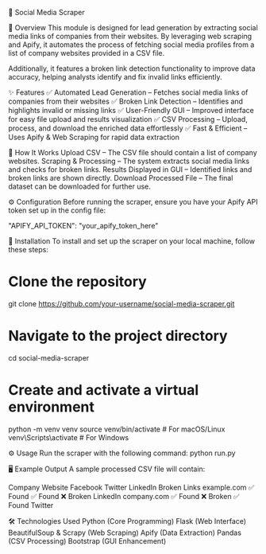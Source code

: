 📌 Social Media Scraper

📢 Overview
This module is designed for lead generation by extracting social media links of companies from their websites. By leveraging web scraping and Apify, it automates the process of fetching social media profiles from a list of company websites provided in a CSV file.

Additionally, it features a broken link detection functionality to improve data accuracy, helping analysts identify and fix invalid links efficiently.

✨ Features
✅ Automated Lead Generation – Fetches social media links of companies from their websites
✅ Broken Link Detection – Identifies and highlights invalid or missing links
✅ User-Friendly GUI – Improved interface for easy file upload and results visualization
✅ CSV Processing – Upload, process, and download the enriched data effortlessly
✅ Fast & Efficient – Uses Apify & Web Scraping for rapid data extraction

📂 How It Works
Upload CSV – The CSV file should contain a list of company websites.
Scraping & Processing – The system extracts social media links and checks for broken links.
Results Displayed in GUI – Identified links and broken links are shown directly.
Download Processed File – The final dataset can be downloaded for further use.

⚙️ Configuration
Before running the scraper, ensure you have your Apify API token set up in the config file:

  "APIFY_API_TOKEN": "your_apify_token_here"

📂 Installation
To install and set up the scraper on your local machine, follow these steps:

# Clone the repository
git clone https://github.com/your-username/social-media-scraper.git

# Navigate to the project directory
cd social-media-scraper

# Create and activate a virtual environment
python -m venv venv
source venv/bin/activate   # For macOS/Linux
venv\Scripts\activate      # For Windows

⚙️ Usage
Run the scraper with the following command:
python run.py

🖥️ Example Output
A sample processed CSV file will contain:

Company Website	Facebook	Twitter	LinkedIn	Broken Links
example.com	✅ Found	✅ Found	❌ Broken	LinkedIn
company.com	✅ Found	❌ Broken	✅ Found	Twitter


🛠️ Technologies Used
Python (Core Programming)
Flask (Web Interface)
BeautifulSoup & Scrapy (Web Scraping)
Apify (Data Extraction)
Pandas (CSV Processing)
Bootstrap (GUI Enhancement)
